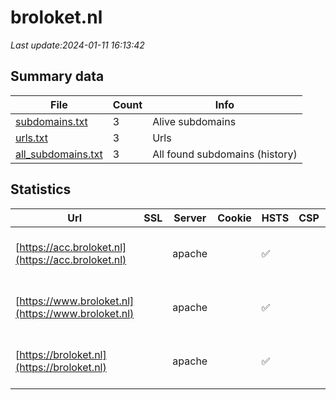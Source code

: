 # broloket.nl
*Last update:2024-01-11 16:13:42*
## Summary data
| File       | Count | Info |
|------------|-------|------|
|[subdomains.txt](/data/broloket/subdomains.txt)|3|Alive subdomains|
|[urls.txt](/data/broloket/urls.txt)|3|Urls|
|[all_subdomains.txt](/data/broloket/all_subdomains.txt)|3|All found subdomains (history)|
## Statistics
| Url | SSL | Server | Cookie | HSTS | CSP | XFO | XXP | RP | Tech |
|------------|-------|------|------|------|------|------|------|------|------|
|[https://acc.broloket.nl](https://acc.broloket.nl)| |apache| |:white_check_mark: | |:white_check_mark: | |:white_check_mark: |Apache HTTP Server D...|
|[https://www.broloket.nl](https://www.broloket.nl)| |apache| |:white_check_mark: | |:white_check_mark: | |:white_check_mark: |Apache HTTP Server D...|
|[https://broloket.nl](https://broloket.nl)| |apache| |:white_check_mark: | |:white_check_mark: | |:white_check_mark: |Apache HTTP Server H...|